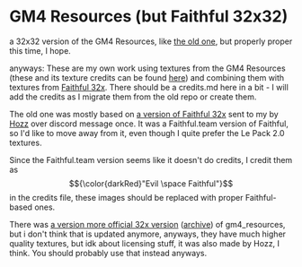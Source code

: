 # GM4 Resources (but Faithful 32x32)
a 32x32 version of the GM4 Resources, like [the old one](https://github.com/adriaan1313/GM4_Resources_32x32), but properly proper this time, I hope.


anyways: These are my own work using textures from the GM4 Resources (these and its texture credits can be found [here](https://github.com/Gamemode4Dev/GM4_Resources)) and combining them with textures from [Faithful 32x](https://faithfulpack.net/faithful32x/latest). There should be a credits.md here in a bit - I will add the credits as I migrate them from the old repo or create them.

The old one was mostly based on [a version of Faithful 32x](https://archive.org/download/le_pack_2.0__extras/le%2Bpack%2B2.0%2B%2B%2Bextras.zip) sent to my by [Hozz](https://github.com/hozz8528) over discord message once. It was a Faithful.team version of Faithful, so I'd like to move away from it, even though I quite prefer the Le Pack 2.0 textures.

Since the Faithful.team version seems like it doesn't do credits, I credit them as  $${\color{darkRed}"Evil \space Faithful"}$$ in the credits file, these images should be replaced with proper Faithful-based ones.

There was [a version more official 32x version](https://cdn.discordapp.com/attachments/1051965594376880208/1075756883262046259/gm4_rp_32x.zip) ([archive](https://web.archive.org/web/20230929172355/https://cdn.discordapp.com/attachments/1051965594376880208/1075756883262046259/gm4_rp_32x.zip)) of gm4_resources, but i don't think that is updated anymore, anyways, they have much higher quality textures, but idk about licensing stuff, it was also made by Hozz, I think. You should probably use that instead anyways.

